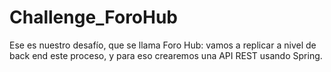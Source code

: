# Challenge_ForoHub
Ese es nuestro desafío, que se llama Foro Hub: vamos a replicar a nivel de back end este proceso, y para eso crearemos una API REST usando Spring.
